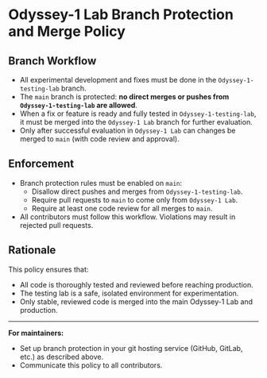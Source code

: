 # Odyssey-1 Lab Branch Protection and Merge Policy

## Branch Workflow

- All experimental development and fixes must be done in the `Odyssey-1-testing-lab` branch.
- The `main` branch is protected: **no direct merges or pushes from `Odyssey-1-testing-lab` are allowed**.
- When a fix or feature is ready and fully tested in `Odyssey-1-testing-lab`, it must be merged into the `Odyssey-1 Lab` branch for further evaluation.
- Only after successful evaluation in `Odyssey-1 Lab` can changes be merged to `main` (with code review and approval).

## Enforcement

- Branch protection rules must be enabled on `main`:
  - Disallow direct pushes and merges from `Odyssey-1-testing-lab`.
  - Require pull requests to `main` to come only from `Odyssey-1 Lab`.
  - Require at least one code review for all merges to `main`.
- All contributors must follow this workflow. Violations may result in rejected pull requests.

## Rationale

This policy ensures that:
- All code is thoroughly tested and reviewed before reaching production.
- The testing lab is a safe, isolated environment for experimentation.
- Only stable, reviewed code is merged into the main Odyssey-1 Lab and production.

---

**For maintainers:**
- Set up branch protection in your git hosting service (GitHub, GitLab, etc.) as described above.
- Communicate this policy to all contributors.
